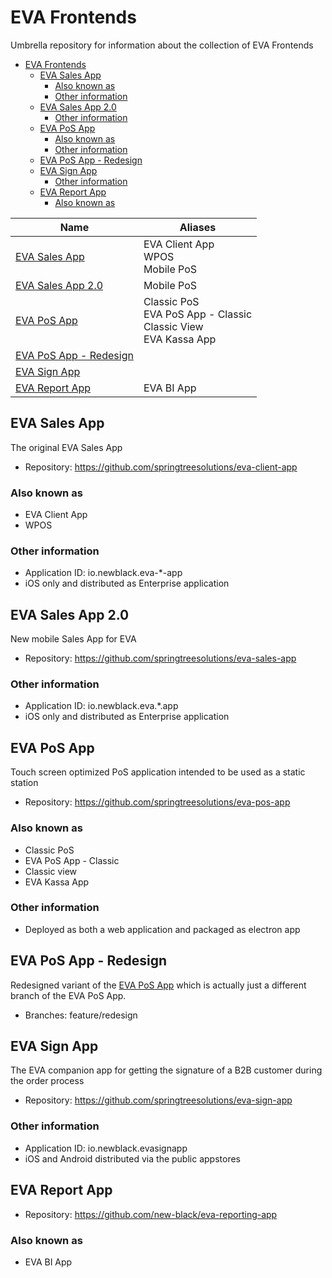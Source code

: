 # EVA Frontends

Umbrella repository for information about the collection of EVA Frontends

- [EVA Frontends](#eva-frontends)
    - [EVA Sales App](#eva-sales-app)
        - [Also known as](#also-known-as)
        - [Other information](#other-information)
    - [EVA Sales App 2.0](#eva-sales-app-20)
        - [Other information](#other-information)
    - [EVA PoS App](#eva-pos-app)
        - [Also known as](#also-known-as)
        - [Other information](#other-information)
    - [EVA PoS App - Redesign](#eva-pos-app---redesign)
    - [EVA Sign App](#eva-sign-app)
        - [Other information](#other-information)
    - [EVA Report App](#eva-report-app)
        - [Also known as](#also-known-as)


| Name | Aliases |
| ---- | ------- |
| [EVA Sales App](#eva-sales-app) | EVA Client App<br>WPOS<br>Mobile PoS |
| [EVA Sales App 2.0](#eva-sales-app-20) | Mobile PoS |
| [EVA PoS App](#eva-pos-app) | Classic PoS<br>EVA PoS App - Classic<br>Classic View<br>EVA Kassa App |
| [EVA PoS App - Redesign](#eva-pos-app---redesign) | |
| [EVA Sign App](#eva-sign-app) | |
| [EVA Report App](#eva-report-app) | EVA BI App |


## EVA Sales App

The original EVA Sales App

- Repository: https://github.com/springtreesolutions/eva-client-app

### Also known as

- EVA Client App
- WPOS

### Other information

- Application ID: io.newblack.eva-*-app
- iOS only and distributed as Enterprise application

## EVA Sales App 2.0

New mobile Sales App for EVA

- Repository: https://github.com/springtreesolutions/eva-sales-app

### Other information

- Application ID: io.newblack.eva.*.app
- iOS only and distributed as Enterprise application

## EVA PoS App

Touch screen optimized PoS application intended to be used as a static station

- Repository: https://github.com/springtreesolutions/eva-pos-app

### Also known as

- Classic PoS
- EVA PoS App - Classic
- Classic view
- EVA Kassa App

### Other information

- Deployed as both a web application and packaged as electron app

## EVA PoS App - Redesign

Redesigned variant of the [EVA PoS App](#eva-pos-app) which is actually just a different branch of the EVA PoS App.

- Branches: feature/redesign

## EVA Sign App

The EVA companion app for getting the signature of a B2B customer during the order process

- Repository: https://github.com/springtreesolutions/eva-sign-app

### Other information

- Application ID: io.newblack.evasignapp
- iOS and Android distributed via the public appstores

## EVA Report App

- Repository: https://github.com/new-black/eva-reporting-app

### Also known as

- EVA BI App

